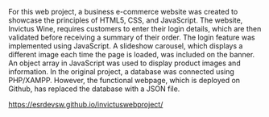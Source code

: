 For this web project, a business e-commerce website was created to showcase the principles of HTML5, CSS, and JavaScript. The website, Invictus Wine, requires customers to enter their login details, which are then validated before receiving a summary of their order. The login feature was implemented using JavaScript. A slideshow carousel, which displays a different image each time the page is loaded, was included on the banner. An object array in JavaScript was used to display product images and information. In the original project, a database was connected using PHP/XAMPP. However, the functional webpage, which is deployed on Github, has replaced the database with a JSON file.

https://esrdevsw.github.io/invictuswebproject/
